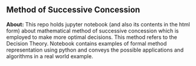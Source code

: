 ## Method of Successive Concession ##

**About:**
This repo holds jupyter notebook (and also its contents in the html form) about mathematical method of successive concession which
is employed to make more optimal decisions. This method refers to the Decision Theory.
Notebook contains examples of formal method representation using python and conveys the possible applications and algorithms in a
real world example.

